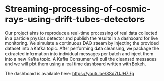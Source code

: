 # Streaming-processing-of-cosmic-rays-using-drift-tubes-detectors


Our project aims to reproduce a real-time processing of real data collected in a particle physics detector and publish the results in a
dashboard for live monitoring.
We simulate a continuous DAQ stream by injecting the provided dataset into a Kafka topic. After performing data cleansing, we package the extracted information into individual messages per batch and inject them into a new Kafka topic. A Kafka Consumer will pull the cleansed messages and we will plot them using a real time dashboard written with Bokeh. 

The dashboard is available here: https://youtu.be/3Sd7UJH7IFg
